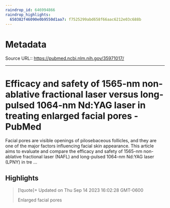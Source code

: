 ```yaml
---
raindrop_id: 646994866
raindrop_highlights:
  650382f46090e0b9550d1aa7: f7525299abd658f66aac6212e03c688b
---
```


# Metadata
Source URL:: https://pubmed.ncbi.nlm.nih.gov/35971017/


---
# Efficacy and safety of 1565-nm non-ablative fractional laser versus long-pulsed 1064-nm Nd:YAG laser in treating enlarged facial pores - PubMed

Facial pores are visible openings of pilosebaceous follicles, and they are one of the major factors influencing facial skin appearance. This article aims to evaluate and compare the efficacy and safety of 1565-nm non-ablative fractional laser (NAFL) and long-pulsed 1064-nm Nd:YAG laser (LPNY) in tre …

## Highlights

> [!quote]+ Updated on Thu Sep 14 2023 16:02:28 GMT-0600
>
> Enlarged facial pores

